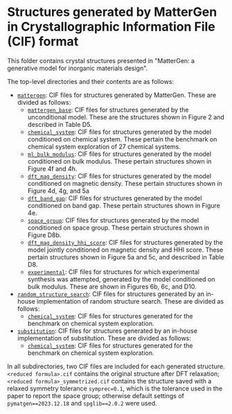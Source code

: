 # Structures generated by MatterGen in Crystallographic Information File (CIF) format

This folder contains crystal structures presented in "MatterGen: a generative model for inorganic
materials design".

The top-level directories and their contents are as follows:

* [`mattergen`](mattergen): CIF files for structures generated by MatterGen. These are divided as follows:
    * [`mattergen_base`](mattergen/mattergen_base): CIF files for structures generated by the unconditional model. These are the structures shown in Figure 2 and described in Table D5.
    * [`chemical_system`](mattergen/chemical_system): CIF files for structures generated by the model conditioned on chemical system. These pertain the benchmark on chemical system exploration of 27 chemical systems.
    * [`ml_bulk_modulus`](mattergen/ml_bulk_modulus): CIF files for structures generated by the model conditioned on bulk modulus. These pertain structures shown in Figure 4f and 4h.
    * [`dft_mag_density`](mattergen/dft_mag_density): CIF files for structures generated by the model conditioned on magnetic density. These pertain structures shown in Figure 4d, 4g, and 5a
    * [`dft_band_gap`](mattergen/dft_band_gap): CIF files for structures generated by the model conditioned on band gap. These pertain structures shown in Figure 4e.
    * [`space_group`](mattergen/space_group): CIF files for structures generated by the model conditioned on space group. These pertain structures shown in Figure D8b.
    * [`dft_mag_density_hhi_score`](mattergen/dft_mag_density_hhi_score): CIF files for structures generated by the model jointly conditioned on magnetic density and HHI score. These pertain structures shown in Figure 5a and 5c, and described in Table D8.
    * [`experimental`](mattergen/experimental): CIF files for structures for which experimental synthesis was attempted, generated by the model conditioned on bulk modulus. These are shown in Figures 6b, 6c, and D10.
* [`random_structure_search`](random_structure_search): CIF files for structures generated by an in-house implementation of random structure search. These are divided as follows:
    * [`chemical_system`](random_structure_search/chemical_system): CIF files for structures generated for the benchmark on chemical system exploration.
* [`substitution`](random_structure_search/substitution): CIF files for structures generated by an in-house implementation of substitution. These are divided as follows:
    * [`chemical_system`](random_structure_search/chemical_system): CIF files for structures generated for the benchmark on chemical system exploration.

In all subdirectories, two CIF files are included for each generated structure. `<reduced formula>.cif` contains the original structure after DFT relaxation; `<reduced formula>_symmetrized.cif` contains the structure saved with a relaxed symmetry tolerance `symprec=0.1`, which is the tolerance used in the paper to report the space group; otherwise default settings of `pymatgen==2023.12.18` and `spglib==2.0.2` were used.
